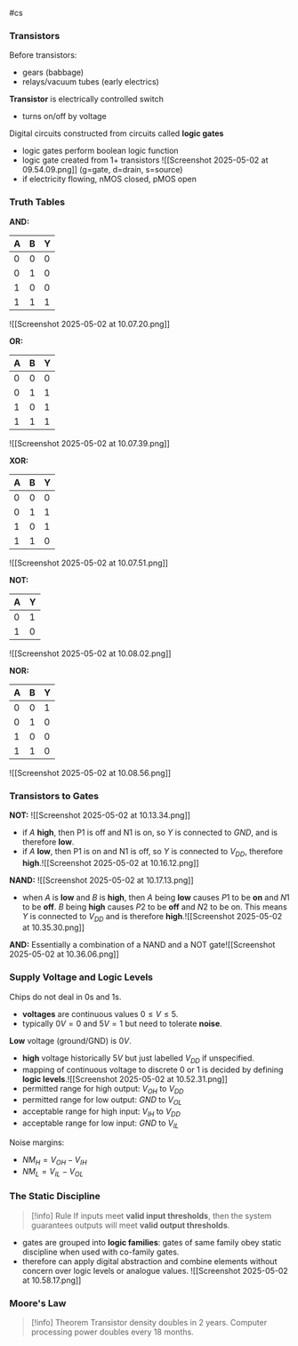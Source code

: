 #cs 
### Transistors

Before transistors:
- gears (babbage)
- relays/vacuum tubes (early electrics)

**Transistor** is electrically controlled switch
- turns on/off by voltage

Digital circuits constructed from circuits called **logic gates**
- logic gates perform boolean logic function
- logic gate created from 1+ transistors
![[Screenshot 2025-05-02 at 09.54.09.png]]
(g=gate, d=drain, s=source)
- if electricity flowing, nMOS closed, pMOS open

### Truth Tables

**AND:**

| A   | B   | Y   |
| --- | --- | --- |
| 0   | 0   | 0   |
| 0   | 1   | 0   |
| 1   | 0   | 0   |
| 1   | 1   | 1   |
![[Screenshot 2025-05-02 at 10.07.20.png]]

**OR:**

| A   | B   | Y   |
| --- | --- | --- |
| 0   | 0   | 0   |
| 0   | 1   | 1   |
| 1   | 0   | 1   |
| 1   | 1   | 1   |
 ![[Screenshot 2025-05-02 at 10.07.39.png]]

**XOR:**

| A   | B   | Y   |
| --- | --- | --- |
| 0   | 0   | 0   |
| 0   | 1   | 1   |
| 1   | 0   | 1   |
| 1   | 1   | 0   |
![[Screenshot 2025-05-02 at 10.07.51.png]]

**NOT:**

| A   | Y   |
| --- | --- |
| 0   | 1   |
| 1   | 0   |
![[Screenshot 2025-05-02 at 10.08.02.png]]

**NOR:**

| A   | B   | Y   |
| --- | --- | --- |
| 0   | 0   | 1   |
| 0   | 1   | 0   |
| 1   | 0   | 0   |
| 1   | 1   | 0   |
![[Screenshot 2025-05-02 at 10.08.56.png]]

### Transistors to Gates

**NOT:**
![[Screenshot 2025-05-02 at 10.13.34.png]]
- if $A$ **high**, then P1 is off and N1 is on, so $Y$ is connected to $GND$, and is therefore **low**.
- if $A$ **low**, then P1 is on and N1 is off, so $Y$ is connected to $V_{DD}$, therefore **high**.![[Screenshot 2025-05-02 at 10.16.12.png]]

**NAND:**
![[Screenshot 2025-05-02 at 10.17.13.png]]
- when $A$ is **low** and $B$ is **high**, then $A$ being **low** causes $P1$ to be **on** and $N1$ to be **off**. $B$ being **high** causes $P2$ to be **off** and $N2$ to be on. This means $Y$ is connected to $V_{DD}$ and is therefore **high**.![[Screenshot 2025-05-02 at 10.35.30.png]]

**AND:**
Essentially a combination of a NAND and a NOT gate![[Screenshot 2025-05-02 at 10.36.06.png]]
### Supply Voltage and Logic Levels

Chips do not deal in 0s and 1s.
- **voltages** are continuous values $0 \leq V \leq 5$.
- typically $0V = 0$ and $5V=1$ but need to tolerate **noise**.

**Low** voltage (ground/GND) is $0V$.
- **high** voltage historically $5V$ but just labelled $V_{DD}$ if unspecified.
- mapping of continuous voltage to discrete 0 or 1 is decided by defining **logic levels**.![[Screenshot 2025-05-02 at 10.52.31.png]]
- permitted range for high output: $V_{OH}$ to $V_{DD}$
- permitted range for low output: $GND$ to $V_{OL}$
- acceptable range for high input: $V_{IH}$ to $V_{DD}$
- acceptable range for low input: $GND$ to $V_{IL}$

Noise margins:
- $NM_H = V_{OH} - V_{IH}$
- $NM_L = V_{IL} - V_{OL}$

### The Static Discipline


> [!info] Rule
> If inputs meet **valid input thresholds**, then the system guarantees outputs will meet **valid output thresholds**.

- gates are grouped into **logic families**: gates of same family obey static discipline when used with co-family gates.
- therefore can apply digital abstraction and combine elements without concern over logic levels or analogue values.
![[Screenshot 2025-05-02 at 10.58.17.png]]

### Moore's Law

> [!info] Theorem
> Transistor density doubles in 2 years. Computer processing power doubles every 18 months.

